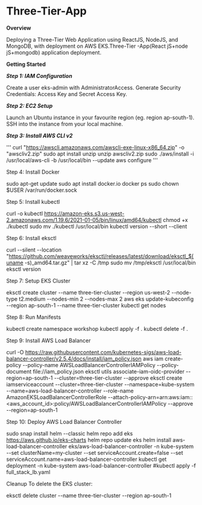 # Three-Tier-App

**Overview**

Deploying a Three-Tier Web Application using ReactJS, NodeJS, and MongoDB, with deployment on AWS EKS.Three-Tier -App(React jS+node jS+mongodb) application deployment.

**Getting Started**

***Step 1: IAM Configuration***

Create a user eks-admin with AdministratorAccess.
Generate Security Credentials: Access Key and Secret Access Key.

***Step 2: EC2 Setup***

Launch an Ubuntu instance in your favourite region (eg. region ap-south-1).
SSH into the instance from your local machine.

***Step 3: Install AWS CLI v2***

'''
curl "https://awscli.amazonaws.com/awscli-exe-linux-x86_64.zip" -o "awscliv2.zip"
sudo apt install unzip
unzip awscliv2.zip
sudo ./aws/install -i /usr/local/aws-cli -b /usr/local/bin --update
aws configure
'''

Step 4: Install Docker

sudo apt-get update
sudo apt install docker.io
docker ps
sudo chown $USER /var/run/docker.sock

Step 5: Install kubectl

curl -o kubectl https://amazon-eks.s3.us-west-2.amazonaws.com/1.19.6/2021-01-05/bin/linux/amd64/kubectl
chmod +x ./kubectl
sudo mv ./kubectl /usr/local/bin
kubectl version --short --client

Step 6: Install eksctl

curl --silent --location "https://github.com/weaveworks/eksctl/releases/latest/download/eksctl_$(uname -s)_amd64.tar.gz" | tar xz -C /tmp
sudo mv /tmp/eksctl /usr/local/bin
eksctl version

Step 7: Setup EKS Cluster

eksctl create cluster --name three-tier-cluster --region us-west-2 --node-type t2.medium --nodes-min 2 --nodes-max 2
aws eks update-kubeconfig --region ap-south-1 --name three-tier-cluster
kubectl get nodes

Step 8: Run Manifests

kubectl create namespace workshop
kubectl apply -f .
kubectl delete -f .

Step 9: Install AWS Load Balancer

curl -O https://raw.githubusercontent.com/kubernetes-sigs/aws-load-balancer-controller/v2.5.4/docs/install/iam_policy.json
aws iam create-policy --policy-name AWSLoadBalancerControllerIAMPolicy --policy-document file://iam_policy.json
eksctl utils associate-iam-oidc-provider --region=ap-south-1 --cluster=three-tier-cluster --approve
eksctl create iamserviceaccount --cluster=three-tier-cluster --namespace=kube-system --name=aws-load-balancer-controller --role-name AmazonEKSLoadBalancerControllerRole --attach-policy-arn=arn:aws:iam::<aws_account_id>:policy/AWSLoadBalancerControllerIAMPolicy --approve --region=ap-south-1

Step 10: Deploy AWS Load Balancer Controller

sudo snap install helm --classic
helm repo add eks https://aws.github.io/eks-charts
helm repo update eks
helm install aws-load-balancer-controller eks/aws-load-balancer-controller -n kube-system --set clusterName=my-cluster --set serviceAccount.create=false --set serviceAccount.name=aws-load-balancer-controller
kubectl get deployment -n kube-system aws-load-balancer-controller
#kubectl apply -f full_stack_lb.yaml

Cleanup
To delete the EKS cluster:

eksctl delete cluster --name three-tier-cluster --region ap-south-1
